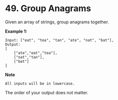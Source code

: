 # 49. Group Anagrams

Given an array of strings, group anagrams together.

**Example 1:**

    Input: ["eat", "tea", "tan", "ate", "nat", "bat"],
    Output:
    [
        ["ate","eat","tea"],
        ["nat","tan"],
        ["bat"]
    ]

**Note**

    All inputs will be in lowercase.
The order of your output does not matter.